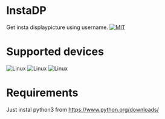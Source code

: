 # InstaDP
Get insta displaypicture using username.
[![MIT](https://img.shields.io/github/license/rakshitdogra/yt-video-downloader)](https://github.com/rakshitdogra/yt-video-downloader/blob/main/LICENSE)

# Supported devices
![Linux](https://img.shields.io/badge/Linux-FCC624?style=for-the-badge&logo=linux&logoColor=black)
![Linux](https://img.shields.io/badge/mac%20os-000000?style=for-the-badge&logo=apple&logoColor=white)
![Linux](https://img.shields.io/badge/Windows-0078D6?style=for-the-badge&logo=windows&logoColor=white)

# Requirements
Just instal python3 from https://www.python.org/downloads/

